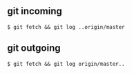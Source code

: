 

## git incoming

    $ git fetch && git log ..origin/master

## git outgoing

    $ git fetch && git log origin/master..